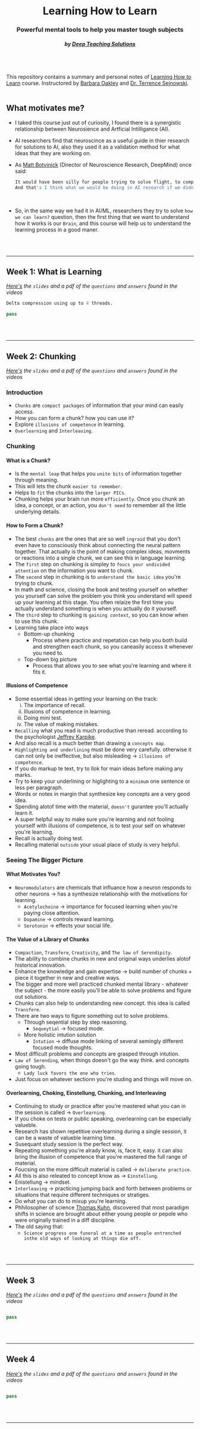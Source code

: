 <h1 align="center"> Learning How to Learn</h1>
<h3 align="center">Powerful mental tools to help you master tough subjects</h3>
<h5 align="center">by <a href="https://www.mooc-list.com/university-entity/deep-teaching-solutions">Deep Teaching Solutions</a></h5>

<br/>
<br/>

 This repository contains a summary and personal notes of [Learning How to Learn](https://www.coursera.org/learn/learning-how-to-learn) course. Instructored by [Barbara Oakley](https://barbaraoakley.com/) and [Dr. Terrence Sejnowski](https://www.salk.edu/scientist/terrence-sejnowski/).
<br/>
<br/>

## What motivates me?

- I taked this course just out of curiosity, I found there is a synergistic relationship between Neurosience and Artficial Intilligance (AI).

- AI researchers find that neuroscince as a useful guide in thier research for solutions to AI, also they used it as a validation method for what ideas that they are working on.

- As [Matt Botvinick](https://hai.stanford.edu/people/matthew-botvinick) (Director of Neuroscience Research, DeepMind) once said:

    ``` bash
    It would have been silly for people trying to solve flight, to completley ignore birds,
    And that's I think what we would be doing in AI research if we didn't attend to neuroscience.
    ```

<br/>

- So, in the same way we had it in AI/ML, researchers they try to solve `how we can learn?`
question, then the first thing that we want to understand how it works is our `Brain`, and this course will help us to understand the learning process in a good maner.

<br/>
<br/>

<hr>

## Week 1: What is Learning

_[Here's](google.com) the `slides` and a pdf of the `questions` and `answers` found in the videos_

``` python
Delta compression using up to 4 threads.

pass

```

<br/>
<br/>

<hr>

## Week 2: Chunking

_[Here's](https://github.com/omerhassan/learning-how-to-learn/tree/main/Week%202) the `slides` and a pdf of the `questions` and `answers` found in the videos_

### Introduction

- `Chunks` are `compact packages` of information that your mind can easily access.
- How you can form a chunk? how you can use it?
- Explore `illusions of competence` in learning.
- `Overlearning` and `Interleaving`.

### Chunking

#### What is a Chunk?

- Is the `mental leap` that helps you `unite bits` of information together through meaning.
- This will lets the chunk `easier to remember`.
- Helps to `fit` the chunks into the `larger PICs`.
- Chunking helps your brain run more `efficiently`. Once you chunk an idea, a concept, or an action, you `don't need` to remember all the little underlying details.

#### How to Form a Chunk?

- The best `chunks` are the ones that are so well `ingraid` that you don't even have to consciously think about
connecting the neural pattern together. That actually is the point of making complex ideas, movments or reactions into a single chunk, we can see this in language learning.
- The `first` step on chunking is simpley to `foucs your undivided attention` on the information you want to
chunk.
- The `second` step in chunking is to `understand the basic idea` you're trying to chunk.
- In math and science, closing the book and testing yourself on whether you yourself can solve the problem you think you understand will speed up your learning at this stage. You often relaize the first time you actually understand something is when you actually do it yourself.
- The `third` step to chunking is `gaining context`, so you can know when to use this chunk.
- Learning take place into ways
  - Bottom-up chunking
    - Process where practice and repetation can help you both build and strengthen each chunk, so you caneasily access it whenever you need to.
  - Top-down big picture
    - Process that allows you to see what you're learning and where it fits it.

#### Illusions of Competence

- Some essential ideas in getting your learning on the track:
  <ol type="i">
    <li>The importance of recall.</li>
    <li>Illusions of competence in learning.</li>
    <li>Doing mini test.</li>
    <li>The value of making mistakes.</li>
  </ol>
- `Recalling` what you read is much productive than reread. according to the psychologist [Jeffrey Karpike](https://www.purdue.edu/hhs/psy/directory/faculty/Karpicke_Jeffrey.html).
- And also recall is a much better than drawing a `concepts map`.
- `Highlighting and underlining` must be done very carefully. otherwise it can not only be ineffective, but also misleading &rarr; `illusions of competence`.
- If you do markup te text, try to llok for main ideas before making any marks.
- Try to keep your underlining or higlighting to a `minimum` one sentence or less per paragraph.
- Words or notes in margin that synthesize key concepts are a very good idea.
- Spending alotof time with the material, `doesn't` gurantee you'll actually learn it.
- A super helpful way to make sure you're learning and not fooling yourself with illusions of competence, is to test your self on whatever you're learning.
- Recall is actually doing test.
- Recalling material `outside` your usual place of study is very helpful.

### Seeing The Bigger Picture

#### What Motivates You?

- `Neuromodulators` are chemicals that influance how a neuron responds to other neurons &rarr; has a synthesize relationship with the motivations for learning.
  - `Acetylochoine` &rarr; importance for focused learning when you're paying close attention.
  - `Dopamine` &rarr; controls reward learning.
  - `Serotonin` &rarr; effects your social life.

#### The Value of a Library of Chunks

- `Compaction`, `Transfere`, `Creativity`, and `The law of Serendipity`.
- The ability to combine chunks in new and original ways underlies alotof historical innovation.
- Enhance the knowledge and gain expertise &rarr; build number of chunks + piece it together in new and creative ways.
- The bigger and more well practiced chunked mental library - whatever the subject - the more easily you'll be able to solve problems and figure out solutions.
- Chunks can also help to understanding new concept. this idea is called `Transfere`.
- There are two ways to figure something out to solve problems.
  - Through seqential step by step reasoning.
    - `Sequeytial` &rarr; focused mode.
  - More holistic intution solution
    - `Intution` &rarr; diffuse mode linking of several semingly different focused mode thoughts.
- Most difficult problems and concepts are grasped through intution.
- `Law of Serending`, when things doesn't go the way think. and concepts going tough.
  - `Lady luck favors the one who tries`.
- Just focus on whatever sectionn you're studing and things will move on.

#### Overlearning, Choking, Einstellung, Chunking, and Interleaving

- Continuing to study or practice after you're mastered what you can in the session is called &rarr; `Overlearning`.
- If you choke on tests or public speaking, overlearning can be especially valueble.
- Research has shown repetitive overlearning during a single session, it can be a waste of valueble learning time.
- Susequant study session is the perfect way.
- Repeating something you're alrady know, is, face it, easy. it can also bring the illusion of competence that you're mastered the full range of material.
- Foucsing on the more difficult material is called &rarr; `deliberate practice`.
- All this is also releated to concept know as &rarr; `Einstellung`.
- Enistellung &rarr; mindset.
- `Interleaving` &rarr; practicing jumping back and forth between problems or situations that require different techniques or stratiges.
- Do what you can do to mixup you're learning.
- Phhilosopher of science [Thomas Kuhn](https://plato.stanford.edu/entries/thomas-kuhn/), discovered that most paradigm shifts in science are brought about either young people or pepole who were originally trained in a diff discipline.
- The old saying that:
  - `Science progress one funeral at a time as people entrenched inthe old ways of looking at things die off.`

<br/>
<br/>

<hr>

## Week 3

_[Here's](google.com) the `slides` and a pdf of the `questions` and `answers` found in the videos_

``` python

pass

```

<br/>
<br/>

<hr>

## Week 4

_[Here's](google.com) the `slides` and a pdf of the `questions` and `answers` found in the videos_

``` python

pass

```

<br/>
<br/>

<hr>
